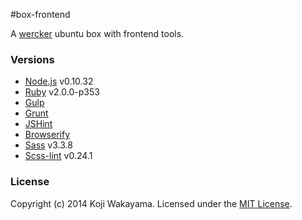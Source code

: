 #box-frontend

A [wercker](http://wercker.com/) ubuntu box with frontend tools.

### Versions
- [Node.js](http://nodejs.org/) v0.10.32
- [Ruby](https://www.ruby-lang.org/) v2.0.0-p353
- [Gulp](http://gulpjs.com/)
- [Grunt](http://gruntjs.com/)
- [JSHint](http://www.jshint.com/)
- [Browserify](http://browserify.org/)
- [Sass](http://sass-lang.com/) v3.3.8
- [Scss-lint](https://github.com/causes/scss-lint/) v0.24.1

### License
Copyright (c) 2014 Koji Wakayama. Licensed under the [MIT License](http://kojiwakayama.mit-license.org).